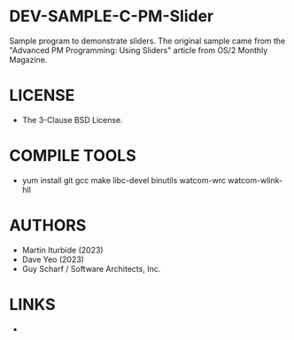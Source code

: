 # DEV-SAMPLE-C-PM-Slider
Sample program to demonstrate sliders.
The original sample came from the "Advanced PM Programming: Using Sliders" article from OS/2 Monthly Magazine.

LICENSE
===============
* The 3-Clause BSD License.

COMPILE TOOLS
===============
* yum install git gcc make libc-devel binutils watcom-wrc watcom-wlink-hll
 
AUTHORS
===============
* Martin Iturbide (2023)
* Dave Yeo (2023)
* Guy Scharf / Software Architects, Inc. 

LINKS
===============
* 
